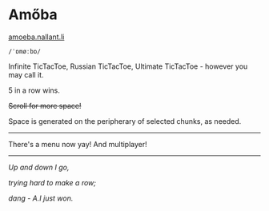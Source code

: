 # Amőba

[amoeba.nallant.li](https://amoeba.nallant.li)

`/ˈɒmøːbɒ/`

Infinite TicTacToe, Russian TicTacToe, Ultimate TicTacToe - however you may call it.

5 in a row wins.

~~Scroll for more space!~~

Space is generated on the peripherary of selected chunks, as needed.

---

There's a menu now yay! And multiplayer!

----

_Up and down I go,_

_trying hard to make a row;_

_dang - A.I just won._
